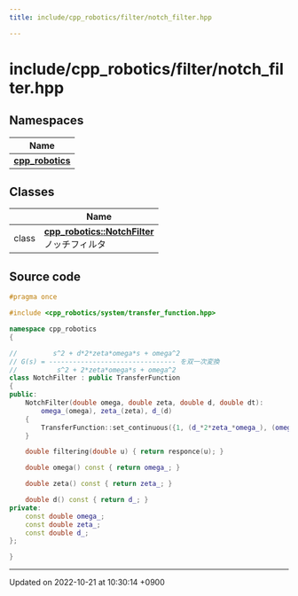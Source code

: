 ```yaml
---
title: include/cpp_robotics/filter/notch_filter.hpp

---
```


# include/cpp_robotics/filter/notch_filter.hpp



## Namespaces

| Name           |
| -------------- |
| **[cpp_robotics](/cpp_robotics/doxybook/Namespaces/namespacecpp__robotics/)**  |

## Classes

|                | Name           |
| -------------- | -------------- |
| class | **[cpp_robotics::NotchFilter](/cpp_robotics/doxybook/Classes/classcpp__robotics_1_1NotchFilter/)** <br>ノッチフィルタ  |




## Source code

```cpp
#pragma once

#include <cpp_robotics/system/transfer_function.hpp>

namespace cpp_robotics
{

//         s^2 + d*2*zeta*omega*s + omega^2
// G(s) = -------------------------------- を双一次変換
//          s^2 + 2*zeta*omega*s + omega^2
class NotchFilter : public TransferFunction
{
public:
    NotchFilter(double omega, double zeta, double d, double dt):
        omega_(omega), zeta_(zeta), d_(d)
    {
        TransferFunction::set_continuous({1, (d_*2*zeta_*omega_), (omega_*omega_)}, {1, (2*zeta_*omega_), (omega_*omega_)}, dt);
    }

    double filtering(double u) { return responce(u); } 

    double omega() const { return omega_; }

    double zeta() const { return zeta_; }

    double d() const { return d_; }
private:
    const double omega_;
    const double zeta_;
    const double d_;
};

}
```


-------------------------------

Updated on 2022-10-21 at 10:30:14 +0900
